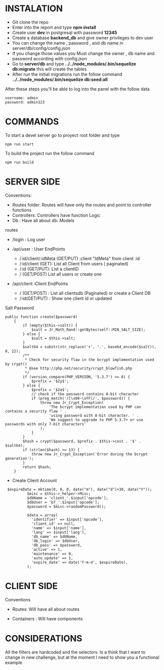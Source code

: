 INSTALATION
===========

 * Git clone the repo 
 * Enter into the report and type **npm install**
 * Create user **dev** in postgresql with password **12345**
 * Create a database **backend_db** and give owner privileges to dev user
 * You can change the name , password , and db name in server/db/config/config.json
 * If you change those values you Must change  the owner , db name and password according with config.json
 * Go to **server/db**  and type **../../node_modules/.bin/sequelize db:migrate** this will create the tables
 * After run the initial migrations run the follow command **../../node_modules/.bin/sequelize db:seed:all** 
 
 After these steps you'll be able to log into the panel with the follow  data
 
 ```
 username: admin
 password: admin123
 ```
 
 
COMMANDS
========

To start a devel server go to proyect root folder and type
```
npm run start
```

To build the project run the follow command


```
npm run build
```




SERVER SIDE
===============

Conventions:

* Routes folder: Routes will have only the routes and point to controller functions
* Controllers: Controllers have function Logic
* Db : Have all about db: Models


routes

* /login : Log user

* /api/user : User EndPoints

    * /:id/client/:idMeta (GET/PUT) :client "IdMeta" from client :id
    * /:id/client (GET): List all Client from users ( paginated)
    * /:id (GET/PUT): List a clientID
    * / (GET/POST) List all users or create one
    
* /api/client :Client EndPoints
    * / (GET/POST) : List all clientsdb (Paginated) or create a Client DB
    * /:id(GET/PUT) : Show one client id or updated



Salt Password
```
public function create($password)
    {
        if (empty($this->salt)) {
            $salt = Jr_Math_Rand::getBytes(self::MIN_SALT_SIZE);
        } else {
            $salt = $this->salt;
        }
        $salt64 = substr(str_replace('+', '.', base64_encode($salt)), 0, 22);
        /**
         * Check for security flaw in the bcrypt implementation used by crypt()
         * @see http://php.net/security/crypt_blowfish.php
         */
        if (version_compare(PHP_VERSION, '5.3.7') >= 0) {
            $prefix = '$2y$';
        } else {
            $prefix = '$2a$';
            // check if the password contains 8-bit character
            if (preg_match('/[\x80-\xFF]/', $password)) {
                throw new Jr_Crypt_Exception(
                    'The bcrypt implementation used by PHP can contains a security flaw ' .
                    'using password with 8-bit character. ' .
                    'We suggest to upgrade to PHP 5.3.7+ or use passwords with only 7-bit characters'
                );
            }
        }
        $hash = crypt($password, $prefix . $this->cost . '$' . $salt64);
        if (strlen($hash) <= 13) {
            throw new Jr_Crypt_Exception('Error during the bcrypt generation');
        }
        return $hash;
    }

```

* Create Client Account
```
 $expireDate = mktime(0, 0, 0, date("m"), date("d")+30, date("Y"));
          $misc = $this->_helper->Misc;
          $dbName = 'client_'.$input['opcode'];
          $dbUser = 'b7_'.$input['opcode'];
          $password = $misc->randomPassword();

          $data = array(
            'identifier' => $input['opcode'],
            'client_id' => null,
            'name' => $input['name'],
            'lang' => $input['lang'],
            'db_name' => $dbName,
            'db_login' => $dbUser,
            'db_pass' => $password,
            'active' => 1,
            'maintenance' => 0,
            'auto_update' => 1,
            'expire_date' => date('Y-m-d', $expireDate),
          );

```





CLIENT SIDE
===========

Conventions

* Routes: Will have all about routes




* Containers : Will have components



CONSIDERATIONS
====================

All the filters are hardcoded and the selectors.
Is a think that I want to change in new challenge, but at the moment I need to show you a functional example




